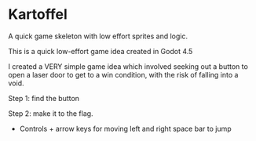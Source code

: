 # Kartoffel
A quick game skeleton with low effort sprites and logic.

This is a quick low-effort game idea created in Godot 4.5

I created a VERY simple game idea which involved seeking out a button to open a laser door to get to a win condition, with the risk of falling into a void.

Step 1: find the button

Step 2: make it to the flag.

+ Controls +
  arrow keys for moving left and right
  space bar to jump

